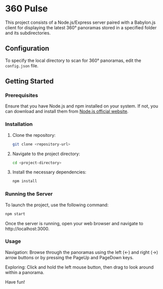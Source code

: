 # 360 Pulse

This project consists of a Node.js/Express server paired with a Babylon.js client for displaying the latest 360° panoramas stored in a specified folder and its subdirectories.

## Configuration

To specify the local directory to scan for 360° panoramas, edit the `config.json` file.

## Getting Started

### Prerequisites

Ensure that you have Node.js and npm installed on your system. If not, you can download and install them from [Node.js official website](https://nodejs.org/).

### Installation

1. Clone the repository:

   ```bash
   git clone <repository-url>
   ```

2. Navigate to the project directory:

   ```bash
   cd <project-directory>
   ```

3. Install the necessary dependencies:

   ```bash
   npm install
   ```

### Running the Server

To launch the project, use the following command:

```bash
npm start
```

Once the server is running, open your web browser and navigate to http://localhost:3000.

### Usage

Navigation: Browse through the panoramas using the left (<-) and right (->) arrow buttons or by pressing the PageUp and PageDown keys.

Exploring: Click and hold the left mouse button, then drag to look around within a panorama.

Have fun!
